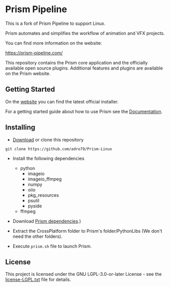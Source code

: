 # Prism Pipeline

This is a fork of Prism Pipeline to support Linux.

Prism automates and simplifies the workflow of animation and VFX projects.

You can find more information on the website:

https://prism-pipeline.com/

This repository contains the Prism core application and the officially available open source plugins.
Additional features and plugins are available on the Prism website.


## Getting Started

On the [website](https://prism-pipeline.com/downloads/) you can find the latest official installer.

For a getting started guide about how to use Prism see the [Documentation](https://prism-pipeline.com/docs/latest/).


## Installing

* [Download](https://github.com/adro79/Prism-Linux/archive/refs/heads/main.zip) or clone this repository
```
git clone https://github.com/adro79/Prism-Linux
```

* Install the following dependencies

    * python
        * imageio
        * imageio_ffmpeg
        * numpy
        * oiio
        * pkg_resources
        * psutil
        * pyside
    * ffmpeg

* Download [Prism dependencies](https://www.dropbox.com/scl/fi/zh9t0im2qsd6mtlmpd9vs/Prism_dependencies_v2.0.0.zip?rlkey=o0lhrixa5klm3bell35wuhvsy&dl=1).)

* Extract the CrossPlatform folder to Prism's folder/PythonLibs (We don't need the other folders).

* Execute `prism.sh` file to launch Prism.


## License

This project is licensed under the GNU LGPL-3.0-or-later License - see the [license-LGPL.txt](license-LGPL.txt) file for details.
